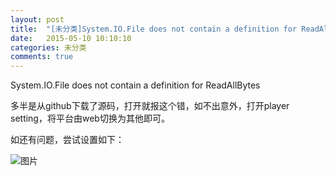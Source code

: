 ```yaml
---
layout: post
title:  "[未分类]System.IO.File does not contain a definition for ReadAllBytes"
date:   2015-05-10 10:10:10
categories: 未分类
comments: true
---
```


System.IO.File does not contain a definition for ReadAllBytes

多半是从github下载了源码，打开就报这个错，如不出意外，打开player setting，将平台由web切换为其他即可。

如还有问题，尝试设置如下：

![图片](http://owk5gjdrg.bkt.clouddn.com/0066github%E4%B8%8B%E8%BD%BD%E5%B7%A5%E7%A8%8B%E6%89%93%E5%BC%80%E6%8A%A5%E9%94%99.png)
